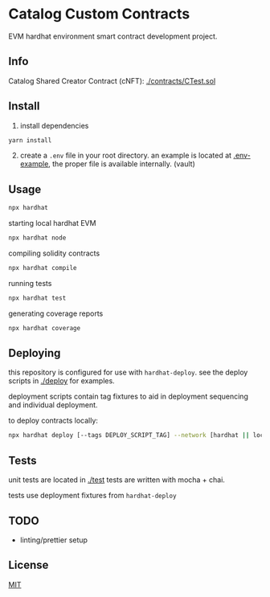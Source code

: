 # Catalog Custom Contracts 

EVM hardhat environment smart contract development project.


## Info

Catalog Shared Creator Contract (cNFT): [./contracts/CTest.sol](CTest.sol)


## Install


1. install dependencies

```bash
yarn install
```

2. create a ```.env``` file in your root directory. an example is located at [.env-example](.env-example), the proper file is available internally. (vault) 



## Usage

```bash
npx hardhat 
```

starting local hardhat EVM

```bash
npx hardhat node
```

compiling solidity contracts

```bash
npx hardhat compile
```


running tests

```bash
npx hardhat test
```


generating coverage reports

```bash
npx hardhat coverage
```



## Deploying

this repository is configured for use with `hardhat-deploy`.
see the deploy scripts in [./deploy](./deploy) for examples.

deployment scripts contain tag fixtures to aid in deployment sequencing and individual deployment. 

to deploy contracts locally:

```bash
npx hardhat deploy [--tags DEPLOY_SCRIPT_TAG] --network [hardhat || localhost]
```



## Tests

unit tests are located in [./test](./test)
tests are written with mocha + chai.

tests use deployment fixtures from `hardhat-deploy` 


## TODO
- linting/prettier setup



## License

[MIT](LICENSE)
